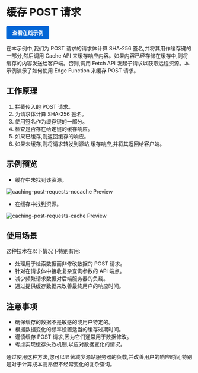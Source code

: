 # 缓存 POST 请求

<a href="https://edgeone.ai/developer/examples/caching-post-requests" style="display: inline-block; background-color: #0366d6; color: white; padding: 8px 16px; text-decoration: none; border-radius: 4px; font-weight: bold;">查看在线示例</a>

在本示例中,我们为 POST 请求的请求体计算 SHA-256 签名,并将其用作缓存键的一部分,然后调用 Cache API 来缓存响应内容。如果内容已经存储在缓存中,则将缓存的内容发送给客户端。否则,调用 Fetch API 发起子请求以获取远程资源。本示例演示了如何使用 Edge Function 来缓存 POST 请求。

## 工作原理

1. 拦截传入的 POST 请求。
2. 为请求体计算 SHA-256 签名。
3. 使用签名作为缓存键的一部分。
4. 检查是否存在给定键的缓存响应。
5. 如果已缓存,则返回缓存的响应。
6. 如果未缓存,则将请求转发到源站,缓存响应,并将其返回给客户端。

## 示例预览

- 缓存中未找到该资源。

![caching-post-requests-nocache Preview](../assets/images/caching-post-requests-nocache.avif)

- 在缓存中找到资源。

![caching-post-requests-cache Preview](../assets/images/caching-post-requests-cache.avif)

## 使用场景

这种技术在以下情况下特别有用:

- 处理用于检索数据而非修改数据的 POST 请求。
- 针对在请求体中接收复杂查询参数的 API 端点。
- 减少频繁请求数据对后端服务器的负载。
- 通过提供缓存数据来改善最终用户的响应时间。

## 注意事项

- 确保缓存的数据不是敏感的或用户特定的。
- 根据数据变化的频率设置适当的缓存过期时间。
- 谨慎缓存 POST 请求,因为它们通常用于数据修改。
- 考虑实现缓存失效机制,以应对数据变化的情况。

通过使用这种方法,您可以显著减少源站服务器的负载,并改善用户的响应时间,特别是对于计算成本高昂但不经常变化的复杂查询。